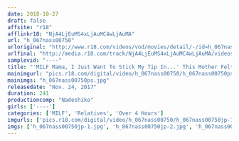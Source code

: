 ```yaml
---
date: 2018-10-27
draft: false
affsite: "r18"
afflinkr18: "NjA4LjEuMS4xLjAuMC4wLjAuMA"
url: "h_067nass00750"
urloriginal: "http://www.r18.com/videos/vod/movies/detail/-/id=h_067nass00750"
urlfinal: "http://media.r18.com/track/NjA4LjEuMS4xLjAuMC4wLjAuMA/videos/vod/movies/detail/-/id=h_067nass00750"
samplevid: "----"
title: "'MILF Mama, I Just Want To Stick My Tip In...' This Mother Felt Sorry For Her Loser Son, But When He Shoved His Cock All The Way Inside, She Started Shaking Her Ass Like Nothing Strange Had Happened"
mainimgurl: "pics.r18.com/digital/video/h_067nass00750/h_067nass00750ps.jpg"
mainimgs: "h_067nass00750ps.jpg"
releasedate: "Nov. 24, 2017"
duration: 241
productioncomp: "Nadeshiko"
girls: ['----']
categories: ['MILF', 'Relatives', 'Over 4 Hours']
imgurls: ['pics.r18.com/digital/video/h_067nass00750/h_067nass00750jp-1.jpg', 'pics.r18.com/digital/video/h_067nass00750/h_067nass00750jp-2.jpg', 'pics.r18.com/digital/video/h_067nass00750/h_067nass00750jp-3.jpg', 'pics.r18.com/digital/video/h_067nass00750/h_067nass00750jp-4.jpg', 'pics.r18.com/digital/video/h_067nass00750/h_067nass00750jp-5.jpg', 'pics.r18.com/digital/video/h_067nass00750/h_067nass00750jp-6.jpg', 'pics.r18.com/digital/video/h_067nass00750/h_067nass00750jp-7.jpg', 'pics.r18.com/digital/video/h_067nass00750/h_067nass00750jp-8.jpg', 'pics.r18.com/digital/video/h_067nass00750/h_067nass00750jp-9.jpg', 'pics.r18.com/digital/video/h_067nass00750/h_067nass00750jp-10.jpg', 'pics.r18.com/digital/video/h_067nass00750/h_067nass00750jp-11.jpg', 'pics.r18.com/digital/video/h_067nass00750/h_067nass00750jp-12.jpg', 'pics.r18.com/digital/video/h_067nass00750/h_067nass00750jp-13.jpg', 'pics.r18.com/digital/video/h_067nass00750/h_067nass00750jp-14.jpg', 'pics.r18.com/digital/video/h_067nass00750/h_067nass00750jp-15.jpg', 'pics.r18.com/digital/video/h_067nass00750/h_067nass00750jp-16.jpg', 'pics.r18.com/digital/video/h_067nass00750/h_067nass00750jp-17.jpg', 'pics.r18.com/digital/video/h_067nass00750/h_067nass00750jp-18.jpg', 'pics.r18.com/digital/video/h_067nass00750/h_067nass00750jp-19.jpg', 'pics.r18.com/digital/video/h_067nass00750/h_067nass00750jp-20.jpg']
imgs: ['h_067nass00750jp-1.jpg', 'h_067nass00750jp-2.jpg', 'h_067nass00750jp-3.jpg', 'h_067nass00750jp-4.jpg', 'h_067nass00750jp-5.jpg', 'h_067nass00750jp-6.jpg', 'h_067nass00750jp-7.jpg', 'h_067nass00750jp-8.jpg', 'h_067nass00750jp-9.jpg', 'h_067nass00750jp-10.jpg', 'h_067nass00750jp-11.jpg', 'h_067nass00750jp-12.jpg', 'h_067nass00750jp-13.jpg', 'h_067nass00750jp-14.jpg', 'h_067nass00750jp-15.jpg', 'h_067nass00750jp-16.jpg', 'h_067nass00750jp-17.jpg', 'h_067nass00750jp-18.jpg', 'h_067nass00750jp-19.jpg', 'h_067nass00750jp-20.jpg']
---
```

